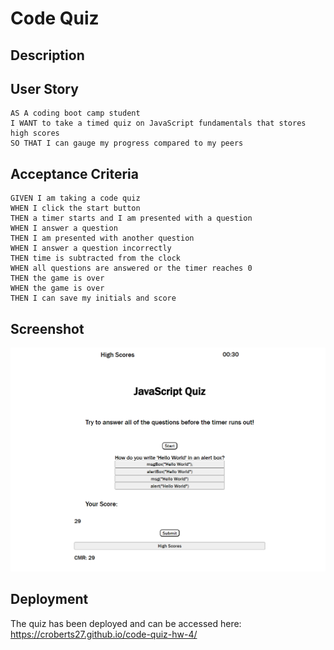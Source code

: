 # Code Quiz

## Description

## User Story
````
AS A coding boot camp student
I WANT to take a timed quiz on JavaScript fundamentals that stores high scores
SO THAT I can gauge my progress compared to my peers
````

## Acceptance Criteria
````
GIVEN I am taking a code quiz
WHEN I click the start button
THEN a timer starts and I am presented with a question
WHEN I answer a question
THEN I am presented with another question
WHEN I answer a question incorrectly
THEN time is subtracted from the clock
WHEN all questions are answered or the timer reaches 0
THEN the game is over
WHEN the game is over
THEN I can save my initials and score
````

## Screenshot
![screenshot](/assets/image.png)
## Deployment

The quiz has been deployed and can be accessed here: https://croberts27.github.io/code-quiz-hw-4/